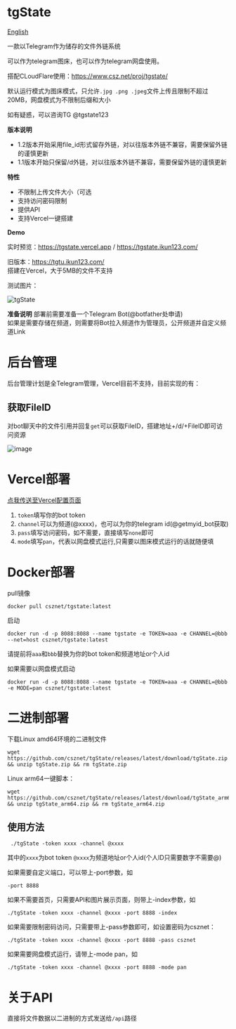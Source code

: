 tgState
==

[English](https://github.com/csznet/tgState/blob/main/README_en.md) 

一款以Telegram作为储存的文件外链系统

可以作为telegram图床，也可以作为telegram网盘使用。

搭配CLoudFlare使用：https://www.csz.net/proj/tgstate/

默认运行模式为图床模式，只允许`.jpg .png .jpeg`文件上传且限制不超过20MB，网盘模式为不限制后缀和大小  

如有疑惑，可以咨询TG @tgstate123  

**版本说明**  
 - 1.2版本开始采用file_id形式留存外链，对以往版本外链不兼容，需要保留外链的谨慎更新  
 - 1.1版本开始只保留/d外链，对以往版本外链不兼容，需要保留外链的谨慎更新  

**特性**
 - 不限制上传文件大小（可选
 - 支持访问密码限制
 - 提供API
 - 支持Vercel一键搭建

**Demo**

实时预览：https://tgstate.vercel.app / https://tgstate.ikun123.com/


旧版本：https://tgtu.ikun123.com/  
搭建在Vercel，大于5MB的文件不支持

测试图片：

![tgState](https://tgstate.vercel.app/d/BQACAgUAAx0EcyK3ugACByxlOR-Nfl4esavoO4zdaYIP_k1KYQACDAsAAkf4yFVpf_awaEkS8jAE)  

**准备说明**
部署前需要准备一个Telegram Bot(@botfather处申请)  
如果是需要存储在频道，则需要将Bot拉入频道作为管理员，公开频道并自定义频道Link  

后台管理
===

后台管理计划是全Telegram管理，Vercel目前不支持，目前实现的有：  

获取FileID
---

对bot聊天中的文件引用并回复```get```可以获取FileID，搭建地址+/d/+FileID即可访问资源

![image](https://github.com/csznet/tgState/assets/127601663/5b1fd6c0-652c-41de-bb63-e2f20b257022)


Vercel部署
====

 [点我传送至Vercel配置页面](https://vercel.com/new/clone?repository-url=https%3A%2F%2Fgithub.com%2Fcsznet%2FtgState&env=token&env=channel&env=pass&env=mode&project-name=tgState&repository-name=tgState)  

 1. ```token```填写你的bot token  
 2. ```channel```可以为频道(@xxxx)，也可以为你的telegram id(@getmyid_bot获取)  
 3. ```pass```填写访问密码，如不需要，直接填写```none```即可
 4. ```mode```填写```pan```，代表以网盘模式运行,只需要以图床模式运行的话就随便填    

 Docker部署
====

pull镜像
```
docker pull csznet/tgstate:latest
```

启动
```
docker run -d -p 8088:8088 --name tgstate -e TOKEN=aaa -e CHANNEL=@bbb --net=host csznet/tgstate:latest
```

请提前将```aaa```和```bbb```替换为你的bot token和频道地址or个人id  

如果需要以网盘模式启动  

```
docker run -d -p 8088:8088 --name tgstate -e TOKEN=aaa -e CHANNEL=@bbb -e MODE=pan csznet/tgstate:latest
```


 二进制部署
====
 下载Linux amd64环境的二进制文件
 
 ```
 wget https://github.com/csznet/tgState/releases/latest/download/tgState.zip && unzip tgState.zip && rm tgState.zip
 ```

Linux arm64一键脚本：
 ```
 wget https://github.com/csznet/tgState/releases/latest/download/tgState_arm64.zip && unzip tgState_arm64.zip && rm tgState_arm64.zip
 ```

 使用方法
----

```
 ./tgState -token xxxx -channel @xxxx
```

其中的```xxxx```为bot token ```@xxxx```为频道地址or个人id(个人ID只需要数字不需要@)

如果需要自定义端口，可以带上-port参数，如
```
-port 8888
```
如果不需要首页，只需要API和图片展示页面，则带上-index参数，如
```
./tgState -token xxxx -channel @xxxx -port 8888 -index
```  
如果需要限制密码访问，只需要带上-pass参数即可，如设置密码为csznet：  
```
./tgState -token xxxx -channel @xxxx -port 8888 -pass csznet
```

如果需要网盘模式运行，请带上-mode pan，如  

```
./tgState -token xxxx -channel @xxxx -port 8888 -mode pan
```

关于API  
====

直接将文件数据以二进制的方式发送给```/api```路径
